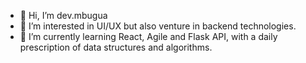 - 👋 Hi, I’m dev.mbugua
- 👀 I’m interested in UI/UX but also venture in backend technologies.
- 🌱 I’m currently learning React, Agile and Flask API, with a daily prescription of data structures and algorithms.




